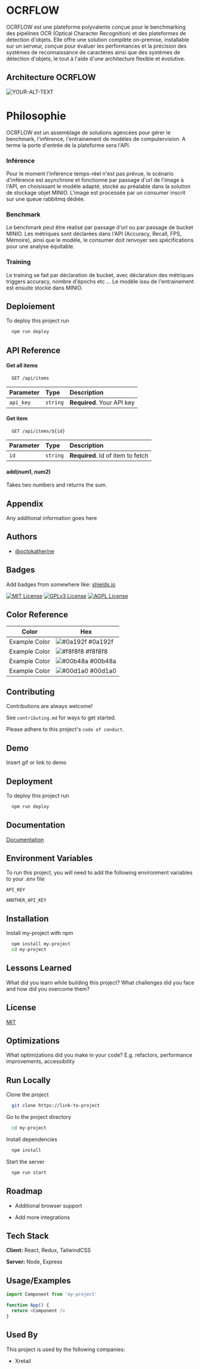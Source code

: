 
# OCRFLOW

OCRFLOW est une plateforme polyvalente conçue pour le benchmarking des pipelines OCR (Optical Character Recognition) et des plateformes de detection d'objets. Elle offre une solution complète on-premise, installable sur un serveur, conçue pour évaluer les performances et la précision des systèmes de reconnaissance de caractères ainsi que des systèmes de détection d'objets, le tout à l'aide d'une architecture flexible et évolutive.


## Architecture OCRFLOW



<picture>
 <source media="(prefers-color-scheme: dark)" srcset="">
 <source media="(prefers-color-scheme: light)" srcset="https://i.postimg.cc/3NmbvXQN/OCRFLOW.png">
 <img alt="YOUR-ALT-TEXT" src="https://i.postimg.cc/3NmbvXQN/OCRFLOW.png">
</picture>


# Philosophie

OCRFLOW est un assemblage de solutions agencées pour gérer le benchmark, l'inférence, l'entrainement de modéles de computervision. A terme la porte d'entrée de la plateforme sera l'API.

### Inférence
Pour le moment l'inférence temps-réel n'est pas prévue, le scénario d'inférence est asynchrone et fonctionne par passage d'url de l'image à l'API, en choisissant le modéle adapté, stocké au préalable dans la solution de stockage objet MINIO.
L'image est processée par un consumer inscrit sur une queue rabbitmq dédiée. 


### Benchmark
Le benchmark peut être réalisé par passage d'url ou par passage de bucket MINIO. 
Les métriques sont déclarées dans l'API (Accuracy, Recall, FPS, Mémoire), ainsi que le modéle, le consumer doit renvoyer ses spécifications pour une analyse équitable. 


### Training
Le training se fait par déclaration de bucket, avec déclaration des métriques triggers accuracy, nombre d'épochs etc ...
Le modéle issu de l'entrainement est ensuite stocké dans MINIO. 


## Deploiement

To deploy this project run

```bash
  npm run deploy
```

## API Reference

#### Get all items

```http
  GET /api/items
```

| Parameter | Type     | Description                |
| :-------- | :------- | :------------------------- |
| `api_key` | `string` | **Required**. Your API key |

#### Get item

```http
  GET /api/items/${id}
```

| Parameter | Type     | Description                       |
| :-------- | :------- | :-------------------------------- |
| `id`      | `string` | **Required**. Id of item to fetch |

#### add(num1, num2)

Takes two numbers and returns the sum.


## Appendix

Any additional information goes here


## Authors

- [@octokatherine](https://www.github.com/octokatherine)


## Badges

Add badges from somewhere like: [shields.io](https://shields.io/)

[![MIT License](https://img.shields.io/badge/License-MIT-green.svg)](https://choosealicense.com/licenses/mit/)
[![GPLv3 License](https://img.shields.io/badge/License-GPL%20v3-yellow.svg)](https://opensource.org/licenses/)
[![AGPL License](https://img.shields.io/badge/license-AGPL-blue.svg)](http://www.gnu.org/licenses/agpl-3.0)

## Color Reference

| Color             | Hex                                                                |
| ----------------- | ------------------------------------------------------------------ |
| Example Color | ![#0a192f](https://via.placeholder.com/10/0a192f?text=+) #0a192f |
| Example Color | ![#f8f8f8](https://via.placeholder.com/10/f8f8f8?text=+) #f8f8f8 |
| Example Color | ![#00b48a](https://via.placeholder.com/10/00b48a?text=+) #00b48a |
| Example Color | ![#00d1a0](https://via.placeholder.com/10/00b48a?text=+) #00d1a0 |


## Contributing

Contributions are always welcome!

See `contributing.md` for ways to get started.

Please adhere to this project's `code of conduct`.


## Demo

Insert gif or link to demo


## Deployment

To deploy this project run

```bash
  npm run deploy
```


## Documentation

[Documentation](https://linktodocumentation)


## Environment Variables

To run this project, you will need to add the following environment variables to your .env file

`API_KEY`

`ANOTHER_API_KEY`


## Installation

Install my-project with npm

```bash
  npm install my-project
  cd my-project
```
    
## Lessons Learned

What did you learn while building this project? What challenges did you face and how did you overcome them?


## License

[MIT](https://choosealicense.com/licenses/mit/)


## Optimizations

What optimizations did you make in your code? E.g. refactors, performance improvements, accessibility


## Run Locally

Clone the project

```bash
  git clone https://link-to-project
```

Go to the project directory

```bash
  cd my-project
```

Install dependencies

```bash
  npm install
```

Start the server

```bash
  npm run start
```


## Roadmap

- Additional browser support

- Add more integrations


## Tech Stack

**Client:** React, Redux, TailwindCSS

**Server:** Node, Express


## Usage/Examples

```javascript
import Component from 'my-project'

function App() {
  return <Component />
}
```


## Used By

This project is used by the following companies:

- Xretail

